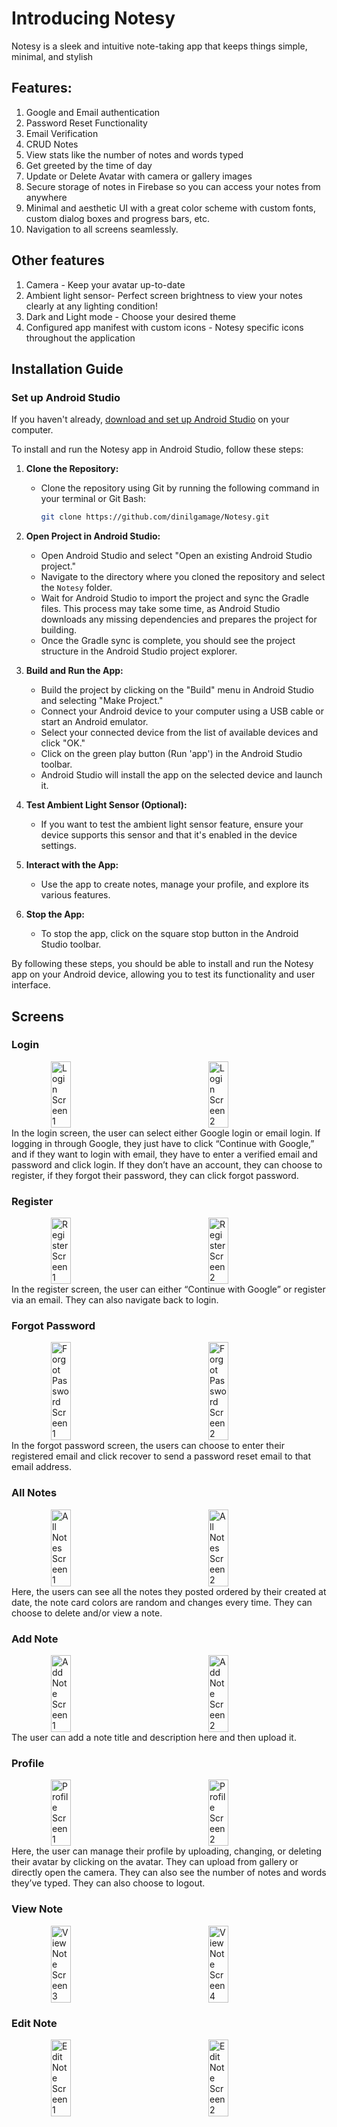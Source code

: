 # Introducing Notesy
Notesy is a sleek and intuitive note-taking app that keeps things simple, minimal, and stylish

## Features:
1. Google and Email authentication
2. Password Reset Functionality
3. Email Verification
4. CRUD Notes
5. View stats like the number of notes and words typed
6. Get greeted by the time of day
7. Update or Delete Avatar with camera or gallery images
8. Secure storage of notes in Firebase so you can access your notes from anywhere
9. Minimal and aesthetic UI with a great color scheme with custom fonts, custom dialog boxes and progress bars, etc.
10. Navigation to all screens seamlessly.

## Other features
1. Camera - Keep your avatar up-to-date
2. Ambient light sensor- Perfect screen brightness to view your notes clearly at any lighting condition!
3. Dark and Light mode - Choose your desired theme
4. Configured app manifest with custom icons - Notesy specific icons throughout the application

## Installation Guide

### Set up Android Studio
If you haven't already, [download and set up Android Studio](https://developer.android.com/studio) on your computer.

To install and run the Notesy app in Android Studio, follow these steps:

1. **Clone the Repository:**
   - Clone the repository using Git by running the following command in your terminal or Git Bash:
     ```bash
     git clone https://github.com/dinilgamage/Notesy.git
     ```

2. **Open Project in Android Studio:**
   - Open Android Studio and select "Open an existing Android Studio project."
   - Navigate to the directory where you cloned the repository and select the `Notesy` folder.
   - Wait for Android Studio to import the project and sync the Gradle files. This process may take some time, as Android Studio downloads any missing dependencies and prepares the project for building.
   - Once the Gradle sync is complete, you should see the project structure in the Android Studio project explorer.

3. **Build and Run the App:**
   - Build the project by clicking on the "Build" menu in Android Studio and selecting "Make Project."
   - Connect your Android device to your computer using a USB cable or start an Android emulator.
   - Select your connected device from the list of available devices and click "OK."
   - Click on the green play button (Run 'app') in the Android Studio toolbar.
   - Android Studio will install the app on the selected device and launch it.

4. **Test Ambient Light Sensor (Optional):**
   - If you want to test the ambient light sensor feature, ensure your device supports this sensor and that it's enabled in the device settings.

5. **Interact with the App:**
   - Use the app to create notes, manage your profile, and explore its various features.

6. **Stop the App:**
   - To stop the app, click on the square stop button in the Android Studio toolbar.

By following these steps, you should be able to install and run the Notesy app on your Android device, allowing you to test its functionality and user interface.

## Screens

### Login
<div style="display: flex; justify-content: space-around;">
    <img src="https://github.com/dinilgamage/Notesy/assets/113094888/8c802141-cb37-4c14-a496-41a1a315abee" alt="Login Screen 1" style="width: 25%;">
    <img src="https://github.com/dinilgamage/Notesy/assets/113094888/4acb1593-9796-4c81-b5bd-2a882d7a0752" alt="Login Screen 2" style="width: 25%;">
</div>
In the login screen, the user can select either Google login or email login. If logging in through Google, they just have to click “Continue with Google,” and if they want to login with email, they have to enter a verified email and password and click login. If they don’t have an account, they can choose to register, if they forgot their password, they can click forgot password.

### Register
<div style="display: flex; justify-content: space-around;">
    <img src="https://github.com/dinilgamage/Notesy/assets/113094888/f2781400-c2e6-403b-af8c-22bee99c01e1" alt="Register Screen 1" style="width: 25%;">
    <img src="https://github.com/dinilgamage/Notesy/assets/113094888/1490e4b6-e8e5-4680-9ee4-aca009f6d41d" alt="Register Screen 2" style="width: 25%;">
</div>
In the register screen, the user can either “Continue with Google” or register via an email. They can also navigate back to login.

### Forgot Password
<div style="display: flex; justify-content: space-around;">
    <img src="https://github.com/dinilgamage/Notesy/assets/113094888/d54e37ba-4a8d-4c1f-85a5-e2cd664e3c7f" alt="Forgot Password Screen 1" style="width: 25%;">
    <img src="https://github.com/dinilgamage/Notesy/assets/113094888/e47682dc-b829-4baf-b1dc-6bb1bea61497" alt="Forgot Password Screen 2" style="width: 25%;">
</div>
In the forgot password screen, the users can choose to enter their registered email and click recover to send a password reset email to that email address.

### All Notes
<div style="display: flex; justify-content: space-around;">
    <img src="https://github.com/dinilgamage/Notesy/assets/113094888/f9230f02-876a-4e06-892a-c6f9f8a68d6b" alt="All Notes Screen 1" style="width: 25%;">
    <img src="https://github.com/dinilgamage/Notesy/assets/113094888/60e83907-8b69-4ff9-8e07-67abcb999a41" alt="All Notes Screen 2" style="width: 25%;">
</div>
Here, the users can see all the notes they posted ordered by their created at date, the note card colors are random and changes every time. They can choose to delete and/or view a note.

### Add Note
<div style="display: flex; justify-content: space-around;">
    <img src="https://github.com/dinilgamage/Notesy/assets/113094888/6d93e1d3-8e18-45f1-a8c0-6baaa0c8c991" alt="Add Note Screen 1" style="width: 25%;">
    <img src="https://github.com/dinilgamage/Notesy/assets/113094888/899cb270-43a4-4783-b134-29ee9805ec70" alt="Add Note Screen 2" style="width: 25%;">
</div>
The user can add a note title and description here and then upload it.

### Profile
<div style="display: flex; justify-content: space-around;">
    <img src="https://github.com/dinilgamage/Notesy/assets/113094888/f00a69c6-fc4f-4139-85c6-0d3957285f55" alt="Profile Screen 1" style="width: 25%;">
    <img src="https://github.com/dinilgamage/Notesy/assets/113094888/59770513-71a4-459a-9ec2-32f8a4d8fafd" alt="Profile Screen 2" style="width: 25%;">
</div>
Here, the user can manage their profile by uploading, changing, or deleting their avatar by clicking on the avatar. They can upload from gallery or directly open the camera. They can also see the number of notes and words they’ve typed. They can also choose to logout.

### View Note
<div style="display: flex; justify-content: space-around;">
    <img src="https://github.com/dinilgamage/Notesy/assets/113094888/c6f7f564-8815-40e2-a573-be15e8ded204" alt="View Note Screen 3" style="width: 25%;">
    <img src="https://github.com/dinilgamage/Notesy/assets/113094888/ffd97304-816d-4774-9b79-df449c495db3" alt="View Note Screen 4" style="width: 25%;">
</div>


### Edit Note
<div style="display: flex; justify-content: space-around;">
    <img src="https://github.com/dinilgamage/Notesy/assets/113094888/f099af50-257a-48a3-b456-789e7998e7de" alt="Edit Note Screen 1" style="width: 25%;">
    <img src="https://github.com/dinilgamage/Notesy/assets/113094888/f4f5e7da-f51d-4c24-ac27-6520e25e4921" alt="Edit Note Screen 2" style="width: 25%;">
</div>


